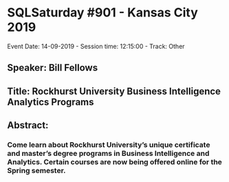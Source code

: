 # SQLSaturday #901 - Kansas City 2019
Event Date: 14-09-2019 - Session time: 12:15:00 - Track: Other
## Speaker: Bill Fellows
## Title: Rockhurst University Business Intelligence  Analytics Programs
## Abstract:
### Come learn about Rockhurst University’s unique certificate and master’s degree programs in Business Intelligence and Analytics. Certain courses are now being offered online for the Spring semester.
